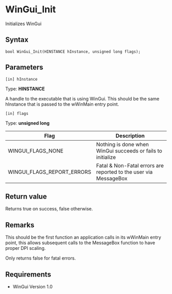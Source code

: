 # WinGui_Init

Initializes WinGui

## Syntax

```
bool WinGui_Init(HINSTANCE hInstance, unsigned long flags);
```

## Parameters

```
[in] hInstance
```
Type: **HINSTANCE**

A handle to the executable that is using WinGui. This should be the same hInstance that is passed to the wWinMain entry point.

```
[in] flags
```
Type: **unsigned long**

| Flag | Description |
| --- | --- |
| WINGUI_FLAGS_NONE | Nothing is done when WinGui succeeds or fails to initialize |
| WINGUI_FLAGS_REPORT_ERRORS | Fatal & Non-Fatal errors are reported to the user via MessageBox |

## Return value

Returns true on success, false otherwise.

## Remarks

This should be the first function an application calls in its wWinMain entry point, this allows subsequent calls to the MessageBox function to have proper DPI scaling.

Only returns false for fatal errors.

## Requirements

- WinGui Version 1.0

